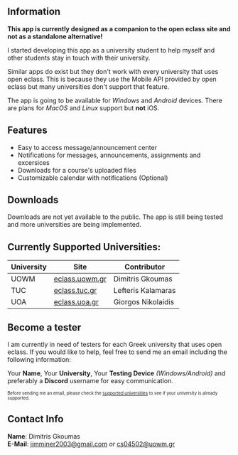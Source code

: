 ## Information
**This app is currently designed as a companion to the open eclass site and not as a standalone alternative!**  
  
I started developing this app as a university student to help myself and other students stay in touch with their university.  
  
Similar apps do exist but they don't work with every university that uses open eclass. This is because they use the Mobile API provided by open eclass but many universities don't support that feature.  
  
The app is going to be available for _Windows_ and _Android_ devices. There are plans for _MacOS_ and _Linux_ support but **not** iOS.

## Features
- Easy to access message/announcement center
- Notifications for messages, announcements, assignments and excersices
- Downloads for a course's uploaded files
- Customizable calendar with notifications (Optional)

## Downloads
Downloads are not yet available to the public. The app is still being tested and more universities are being implemented.
 
## Currently Supported Universities:

| University | Site                                     | Contributor        |
|------------|------------------------------------------|--------------------|
| UOWM       | [eclass.uowm.gr](https://eclass.uowm.gr) | Dimitris Gkoumas   |
| TUC        | [eclass.tuc.gr](https://eclass.tuc.gr)   | Lefteris Kalamaras |
| UOA        | [eclass.uoa.gr](https://eclass.uoa.gr)   | Giorgos Nikolaidis |

## Become a tester
I am currently in need of testers for each Greek university that uses open eclass. If you would like to help, feel free to send me an email including the following information:   
  
Your **Name**, Your **University**, Your **Testing Device** _(Windows/Android)_ and preferably a **Discord** username for easy communication.  
  
<div>
    <sub><sup>Before sending me an email, please check the <a href=#currently-supported-universities>supported universities</a> to see if your university is already supported.</sup></sub>
</div>

## Contact Info
**Name**: Dimitris Gkoumas  
**E-Mail**: jimminer2003@gmail.com _or_ cs04502@uowm.gr